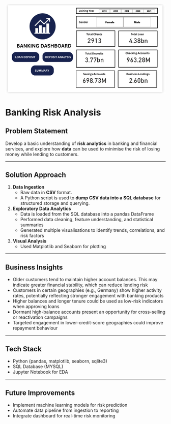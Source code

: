 ![Banking Risk Analysis](https://github.com/Eshika-07/Banking-Risk-Analysis/blob/main/Banking%20Dashboard.png)

# Banking Risk Analysis

## Problem Statement
Develop a basic understanding of **risk analytics** in banking and financial services, and explore how **data** can be used to minimise the risk of losing money while lending to customers.

---

## Solution Approach

1. **Data Ingestion**
   - Raw data in **CSV** format.
   - A Python script is used to **dump CSV data into a SQL database** for structured storage and querying.
2. **Exploratory Data Analytics**
   - Data is loaded from the SQL database into a pandas DataFrame
   - Performed data cleaning, feature understanding, and statistical summaries
   - Generated multiple visualisations to identify trends, correlations, and risk factors
3. **Visual Analysis**
   - Used Matplotlib and Seaborn for plotting


---

## Business Insights
- Older customers tend to maintain higher account balances. This may indicate greater financial stability, which can reduce lending risk
- Customers in certain geographies (e.g., Germany) show higher activity rates, potentially reflecting stronger engagement with banking products
- Higher balances and longer tenure could be used as low-risk indicators when approving loans
- Dormant high-balance accounts present an opportunity for cross-selling or reactivation campaigns
- Targeted engagement in lower-credit-score geographies could improve repayment behaviour



---

## Tech Stack
- Python (pandas, matplotlib, seaborn, sqlite3)
- SQL Database (MYSQL)
- Jupyter Notebook for EDA

---

## Future Improvements
- Implement machine learning models for risk prediction
- Automate data pipeline from ingestion to reporting
- Integrate dashboard for real-time risk monitoring
